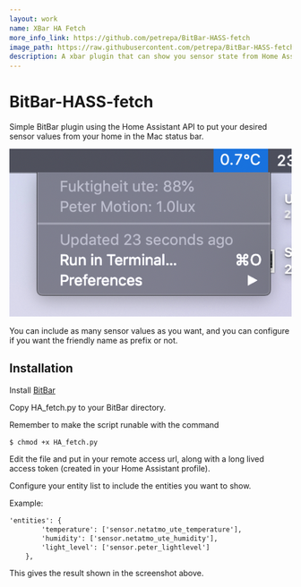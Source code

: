 ```yaml
---
layout: work
name: XBar HA Fetch
more_info_link: https://github.com/petrepa/BitBar-HASS-fetch
image_path: https://raw.githubusercontent.com/petrepa/BitBar-HASS-fetch/master/screenshot.png
description: A xbar plugin that can show you sensor state from Home Assistant.
---
```


# BitBar-HASS-fetch
Simple BitBar plugin using the Home Assistant API to put your desired sensor values from your home in the Mac status bar.

![Screenshot](https://github.com/petrepa/BitBar-HASS-fetch/blob/master/screenshot.png)

You can include as many sensor values as you want, and you can configure if you want the friendly name as prefix or not.

## Installation
Install [BitBar](https://getbitbar.com/)

Copy HA_fetch.py to your BitBar directory.

Remember to make the script runable with the command
```
$ chmod +x HA_fetch.py
```
Edit the file and put in your remote access url, along with a long lived access token (created in your Home Assistant profile).

Configure your entity list to include the entities you want to show.

Example:
```
'entities': {
        'temperature': ['sensor.netatmo_ute_temperature'],
        'humidity': ['sensor.netatmo_ute_humidity'],
        'light_level': ['sensor.peter_lightlevel']
    },
```
This gives the result shown in the screenshot above.
